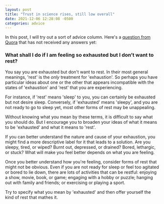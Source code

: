 ```yaml
---
layout: post
title: "Trust in science rises, still low overall"
date: 2021-12-06 12:28:08 -0500
categories: advice
---
```


In this post, I will try out a sort of advice column. Here's a [question from Quora](https://www.quora.com/unanswered/What-shall-I-do-if-I-am-feeling-so-exhausted-but-I-don-t-want-to-rest) that has not received any answers yet:

### What shall I do if I am feeling so exhausted but I don’t want to rest?

You say you are exhausted but don't want to rest. In their most general meanings, 'rest' is the *only* treatment for 'exhaustion'. So perhaps you have particular ideas about one or the other that appears incompatible with the states of 'exhaustion' and 'rest' that you are experiencing.

For instance, if 'rest' means 'sleep' to you, you can certainly be exhausted but not desire sleep. Conversely, if 'exhausted' means 'sleepy', and you are not ready to go to sleep yet, most other forms of rest may be unappealing.

Without knowing what you mean by these terms, it is difficult to say what you should do. But I encourage you to broaden your ideas of what it means to be 'exhausted' and what it means to 'rest'.

If you can better understand the nature and cause of your exhaustion, you might find a more descriptive label for it that leads to a solution. Are you sleepy, tired, or wiped? Burnt out, depressed, or drained? Bored, lethargic, or stuck? What will make you feel better depends on what you are feeling.

Once you better understand how you're feeling, consider forms of rest that might not be obvious. Even if you are not ready for sleep or feel too agitated or bored to lie down, there are lots of activities that can be restful: enjoying a show, movie, book, or game; engaging with a hobby or puzzle; hanging out with family and friends; or exercising or playing a sport.

Try to specify what you mean by 'exhausted' and then offer yourself the kind of rest that mathes it.